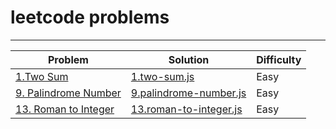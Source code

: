 # leetcode problems

---

| Problem | Solution | Difficulty |
|----------|----------|----------|
| <a href="https://leetcode.com/problems/two-sum/description/">1.Two Sum</a> | <a href="https://github.com/anduarte3/leetcode/blob/main/1.two-sum.js">1.two-sum.js</a> | Easy |
| <a href="https://leetcode.com/problems/palindrome-number/description/">9. Palindrome Number</a> | <a href="https://github.com/anduarte3/leetcode/blob/main/9.palindrome-number.js">9.palindrome-number.js</a> | Easy |
| <a href="https://leetcode.com/problems/roman-to-integer/description/">13. Roman to Integer</a> | <a href="https://github.com/anduarte3/leetcode/blob/main/13.roman-to-integer.js">13.roman-to-integer.js</a> | Easy |
